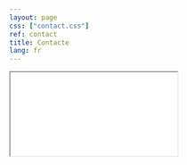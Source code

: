 ```yaml
---
layout: page
css: ["contact.css"]
ref: contact
title: Contacte
lang: fr
---
```

<div class="col s12">
  <div class="icontain">
    <iframe src="{{site.contact_url}}">Loading...</iframe>
  </div>
</div>
